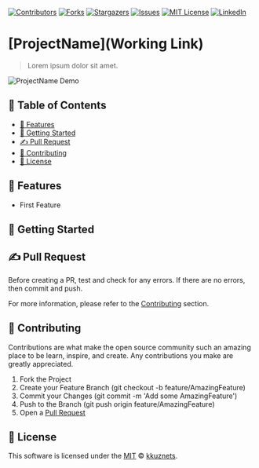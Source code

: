 [contributors-shield]: https://img.shields.io/github/contributors/kkuznets/ProjectURL.svg?style=for-the-badge&color=blueviolet
[contributors-url]: https://github.com/kkuznets/ProjectURL/graphs/contributors
[forks-shield]: https://img.shields.io/github/forks/kkuznets/ProjectURL.svg?style=for-the-badge&color=brightgreen
[forks-url]: https://github.com/kkuznets/ProjectURL/network/members
[stars-shield]: https://img.shields.io/github/stars/kkuznets/ProjectURL.svg?style=for-the-badge&color=orange
[stars-url]: https://github.com/kkuznets/ProjectURL/stargazers
[issues-shield]: https://img.shields.io/github/issues/kkuznets/ProjectURL.svg?style=for-the-badge&color=blue
[issues-url]: https://github.com/kkuznets/ProjectURL/issues
[license-shield]: https://img.shields.io/github/license/kkuznets/ProjectURL.svg?style=for-the-badge&color=ff69b4
[license-url]: https://github.com/kkuznets/ProjectURL/blob/master/LICENSE
[linkedin-shield]: https://img.shields.io/badge/-LinkedIn-black.svg?style=for-the-badge&logo=linkedin&colorB=555
[linkedin-url]: https://linkedin.com/in/kkuznets

[![Contributors][contributors-shield]][contributors-url] [![Forks][forks-shield]][forks-url] [![Stargazers][stars-shield]][stars-url] [![Issues][issues-shield]][issues-url] [![MIT License][license-shield]][license-url] [![LinkedIn][linkedin-shield]][linkedin-url]


# [ProjectName](Working Link) <!-- omit in toc -->

> Lorem ipsum dolor sit amet.

<img src="https://raw.githubusercontent.com/kkuznets/ProjectURL/master/assets/img/demo.png" alt="ProjectName Demo"/>

## 🚩 Table of Contents <!-- omit in toc -->

- [🚀 Features](#-features)
- [🔧 Getting Started](#-getting-started)
- [✍️ Pull Request](#️-pull-request)
- [💬 Contributing](#-contributing)
- [📜 License](#-license)

## 🚀 Features

* First Feature

## 🔧 Getting Started

## ✍️ Pull Request

Before creating a PR, test and check for any errors. If there are no errors, then commit and push.

For more information, please refer to the [Contributing](#-contributing) section.

## 💬 Contributing

Contributions are what make the open source community such an amazing place to be learn, inspire, and create. Any contributions you make are greatly appreciated.

1. Fork the Project
2. Create your Feature Branch (git checkout -b feature/AmazingFeature)
3. Commit your Changes (git commit -m 'Add some AmazingFeature')
4. Push to the Branch (git push origin feature/AmazingFeature)
5. Open a [Pull Request](#️-pull-request)

## 📜 License

This software is licensed under the [MIT](https://github.com/kkuznets/ProjectURL/blob/master/LICENSE) © [kkuznets](https://github.com/kkuznets).
